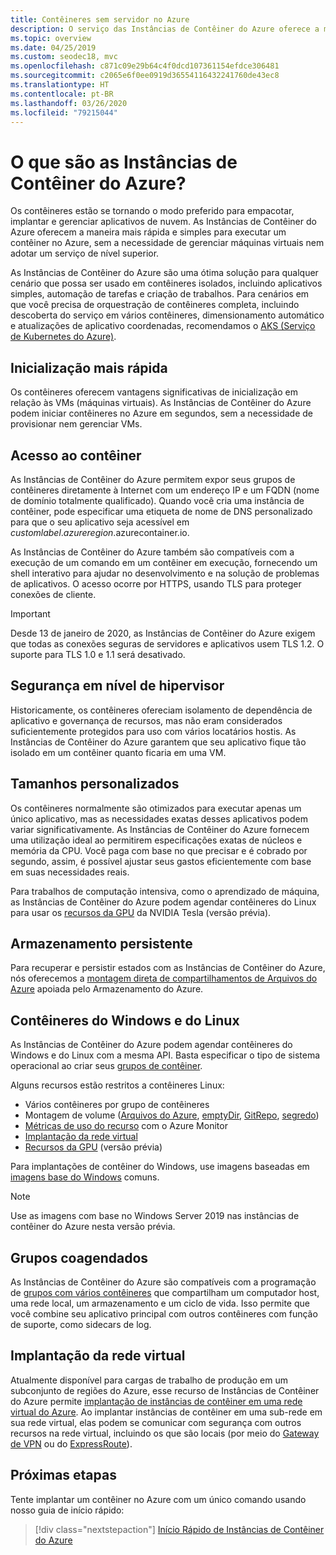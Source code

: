```yaml
---
title: Contêineres sem servidor no Azure
description: O serviço das Instâncias de Contêiner do Azure oferece a maneira mais rápida e mais simples de executar contêineres isolados no Azure, sem a necessidade de gerenciar máquinas virtuais nem adotar um orquestrador de nível superior.
ms.topic: overview
ms.date: 04/25/2019
ms.custom: seodec18, mvc
ms.openlocfilehash: c871c09e29b64c4f0dcd107361154efdce306481
ms.sourcegitcommit: c2065e6f0ee0919d36554116432241760de43ec8
ms.translationtype: HT
ms.contentlocale: pt-BR
ms.lasthandoff: 03/26/2020
ms.locfileid: "79215044"
---
```

# <a name="what-is-azure-container-instances"></a>O que são as Instâncias de Contêiner do Azure?

Os contêineres estão se tornando o modo preferido para empacotar, implantar e gerenciar aplicativos de nuvem. As Instâncias de Contêiner do Azure oferecem a maneira mais rápida e simples para executar um contêiner no Azure, sem a necessidade de gerenciar máquinas virtuais nem adotar um serviço de nível superior.

As Instâncias de Contêiner do Azure são uma ótima solução para qualquer cenário que possa ser usado em contêineres isolados, incluindo aplicativos simples, automação de tarefas e criação de trabalhos. Para cenários em que você precisa de orquestração de contêineres completa, incluindo descoberta do serviço em vários contêineres, dimensionamento automático e atualizações de aplicativo coordenadas, recomendamos o [AKS (Serviço de Kubernetes do Azure)](../aks/index.yml).

## <a name="fast-startup-times"></a>Inicialização mais rápida

Os contêineres oferecem vantagens significativas de inicialização em relação às VMs (máquinas virtuais). As Instâncias de Contêiner do Azure podem iniciar contêineres no Azure em segundos, sem a necessidade de provisionar nem gerenciar VMs.

## <a name="container-access"></a>Acesso ao contêiner

As Instâncias de Contêiner do Azure permitem expor seus grupos de contêineres diretamente à Internet com um endereço IP e um FQDN (nome de domínio totalmente qualificado). Quando você cria uma instância de contêiner, pode especificar uma etiqueta de nome de DNS personalizado para que o seu aplicativo seja acessível em *customlabel*.*azureregion*.azurecontainer.io.

As Instâncias de Contêiner do Azure também são compatíveis com a execução de um comando em um contêiner em execução, fornecendo um shell interativo para ajudar no desenvolvimento e na solução de problemas de aplicativos. O acesso ocorre por HTTPS, usando TLS para proteger conexões de cliente.

> [!IMPORTANT]
> Desde 13 de janeiro de 2020, as Instâncias de Contêiner do Azure exigem que todas as conexões seguras de servidores e aplicativos usem TLS 1.2. O suporte para TLS 1.0 e 1.1 será desativado.

## <a name="hypervisor-level-security"></a>Segurança em nível de hipervisor

Historicamente, os contêineres ofereciam isolamento de dependência de aplicativo e governança de recursos, mas não eram considerados suficientemente protegidos para uso com vários locatários hostis. As Instâncias de Contêiner do Azure garantem que seu aplicativo fique tão isolado em um contêiner quanto ficaria em uma VM.


## <a name="custom-sizes"></a>Tamanhos personalizados

Os contêineres normalmente são otimizados para executar apenas um único aplicativo, mas as necessidades exatas desses aplicativos podem variar significativamente. As Instâncias de Contêiner do Azure fornecem uma utilização ideal ao permitirem especificações exatas de núcleos e memória da CPU. Você paga com base no que precisar e é cobrado por segundo, assim, é possível ajustar seus gastos eficientemente com base em suas necessidades reais.

Para trabalhos de computação intensiva, como o aprendizado de máquina, as Instâncias de Contêiner do Azure podem agendar contêineres do Linux para usar os [recursos da GPU](container-instances-gpu.md) da NVIDIA Tesla (versão prévia).

## <a name="persistent-storage"></a>Armazenamento persistente

Para recuperar e persistir estados com as Instâncias de Contêiner do Azure, nós oferecemos a [montagem direta de compartilhamentos de Arquivos do Azure](container-instances-mounting-azure-files-volume.md) apoiada pelo Armazenamento do Azure.

## <a name="linux-and-windows-containers"></a>Contêineres do Windows e do Linux

As Instâncias de Contêiner do Azure podem agendar contêineres do Windows e do Linux com a mesma API. Basta especificar o tipo de sistema operacional ao criar seus [grupos de contêiner](container-instances-container-groups.md).

Alguns recursos estão restritos a contêineres Linux:

* Vários contêineres por grupo de contêineres
* Montagem de volume ([Arquivos do Azure](container-instances-volume-azure-files.md), [emptyDir](container-instances-volume-emptydir.md), [GitRepo](container-instances-volume-gitrepo.md), [segredo](container-instances-volume-secret.md))
* [Métricas de uso do recurso](container-instances-monitor.md) com o Azure Monitor
* [Implantação da rede virtual](container-instances-vnet.md)
* [Recursos da GPU](container-instances-gpu.md) (versão prévia)

Para implantações de contêiner do Windows, use imagens baseadas em [imagens base do Windows](container-instances-faq.md#what-windows-base-os-images-are-supported) comuns.

> [!NOTE]
> Use as imagens com base no Windows Server 2019 nas instâncias de contêiner do Azure nesta versão prévia.

## <a name="co-scheduled-groups"></a>Grupos coagendados

As Instâncias de Contêiner do Azure são compatíveis com a programação de [grupos com vários contêineres](container-instances-container-groups.md) que compartilham um computador host, uma rede local, um armazenamento e um ciclo de vida. Isso permite que você combine seu aplicativo principal com outros contêineres com função de suporte, como sidecars de log.

## <a name="virtual-network-deployment"></a>Implantação da rede virtual

Atualmente disponível para cargas de trabalho de produção em um subconjunto de regiões do Azure, esse recurso de Instâncias de Contêiner do Azure permite [implantação de instâncias de contêiner em uma rede virtual do Azure](container-instances-vnet.md). Ao implantar instâncias de contêiner em uma sub-rede em sua rede virtual, elas podem se comunicar com segurança com outros recursos na rede virtual, incluindo os que são locais (por meio do [Gateway de VPN](../vpn-gateway/vpn-gateway-about-vpngateways.md) ou do [ExpressRoute](../expressroute/expressroute-introduction.md)).

## <a name="next-steps"></a>Próximas etapas

Tente implantar um contêiner no Azure com um único comando usando nosso guia de início rápido:

> [!div class="nextstepaction"]
> [Início Rápido de Instâncias de Contêiner do Azure](container-instances-quickstart.md)

<!-- LINKS - External -->
[terms-of-use]: https://azure.microsoft.com/support/legal/preview-supplemental-terms/
